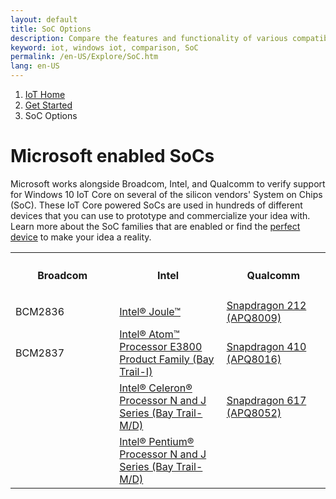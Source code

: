 ```yaml
---
layout: default
title: SoC Options
description: Compare the features and functionality of various compatible Windows 10 IoT Core SoCs
keyword: iot, windows iot, comparison, SoC
permalink: /en-US/Explore/SoC.htm
lang: en-US
---
```

<ol class="breadcrumb">
  <li>
    <a href="https://developer.microsoft.com/en-us/windows/iot">IoT Home</a>
  </li>
  <li>
    <a href="{{site.baseurl}}/{{page.lang}}/GetStarted">Get Started</a>
  </li>
  <li class="active">SoC Options</li>
</ol>
<h1 class="page-title">Microsoft enabled SoCs</h1>

<p>Microsoft works alongside Broadcom, Intel, and Qualcomm to verify support for Windows 10 IoT Core on several of the silicon vendors' System on Chips (SoC). These IoT Core powered SoCs are used in hundreds of different devices that you can use to prototype and commercialize your idea with. Learn more about the SoC families that are enabled or find the <a href="{{site.baseurl}}/{{page.lang}}/Explore/DeviceOptions">perfect device</a> to make your idea a reality.</p>
<table class="table table-striped maker-kit">
    <tr></tr>
    <tr>
      <th style="width:33%">
        <h4>Broadcom</h4>
      </th>
      <th style="width:34%">
        <h4>Intel</h4>
      </th>
      <th style="width:33%">
        <h4>Qualcomm</h4>
      </th>
    </tr>
    <tr>
      <td>BCM2836</td>
      <td><a href="http://www.intel.com/joule">Intel® Joule™</a></td>
      <td><a href="https://www.qualcomm.com/products/snapdragon/processors/212">Snapdragon 212 (APQ8009)</a></td>
    </tr>
    <tr>
      <td>BCM2837</td>
      <td><a href="http://ark.intel.com/products/codename/55844/#@Embedded">Intel® Atom™ Processor E3800 Product Family (Bay Trail-I)</a></td>
      <td><a href="https://www.qualcomm.com/products/snapdragon/processors/410">Snapdragon 410 (APQ8016)</a></td>
    </tr>
    <tr>
      <td></td>
      <td><a href="http://ark.intel.com/products/codename/55844/">Intel® Celeron® Processor N and J Series (Bay Trail-M/D)</a></td>
      <td><a href="https://www.qualcomm.com/products/snapdragon/processors/617">Snapdragon 617 (APQ8052)</a></td>
    </tr>
	<tr>
      <td></td>
      <td><a href="http://ark.intel.com/products/codename/55844/">Intel® Pentium® Processor N and J Series (Bay Trail-M/D)</a></td>
      <td></td>
    </tr>
</table>